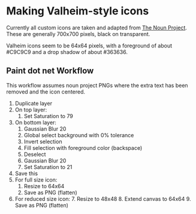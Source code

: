 # Making Valheim-style icons
Currently all custom icons are taken and adapted from [The Noun Project](https://thenounproject.com/icons/). These are generally 700x700 pixels, black on transparent.

Valheim icons seem to be 64x64 pixels, with a foreground of about #C9C9C9 and a drop shadow of about #363636.

## Paint dot net Workflow
This workflow assumes noun project PNGs where the extra text has been removed and the icon centered.
1. Duplicate layer
2. On top layer:
	1. Set Saturation to 79
3. On bottom layer:
	1. Gaussian Blur 20
	2. Global select background with 0% tolerance
	3. Invert selection
	4. Fill selection with foreground color (backspace)
	5. Deselect
	6. Gaussian Blur 20
	7. Set Saturation to 21
4. Save this
5. For full size icon:
	1. Resize to 64x64
	2. Save as PNG (flatten)
6. For reduced size icon:
	7. Resize to 48x48
	8. Extend canvas to 64x64
	9. Save as PNG (flatten)